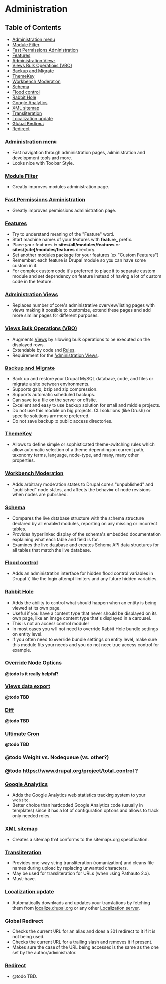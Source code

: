 # Administration

## Table of Contents

  - [Administration menu](#administration-menu)
  - [Module Filter](#module-filter)
  - [Fast Permissions Administration](#fast-permissions-administration)
  - [Features](#features)
  - [Administration Views](#administration-views)
  - [Views Bulk Operations (VBO)](#views-bulk-operations-vbo)
  - [Backup and Migrate](#backup-and-migrate)
  - [ThemeKey](#themekey)
  - [Workbench Moderation](#workbench-moderation)
  - [Schema](#schema)
  - [Flood control](#flood-control)
  - [Rabbit Hole](#rabbit-hole)
  - [Google Analytics](#google-analytics)
  - [XML sitemap](#xml-sitemap)
  - [Transliteration](#transliteration)
  - [Localization update](#localization-update)
  - [Global Redirect](#global-redirect)
  - [Redirect](#redirect)

### [Administration menu](https://www.drupal.org/project/admin_menu)

  - Fast navigation through administration pages, administration and development tools and more.
  - Looks nice with Toolbar Style.

### [Module Filter](https://www.drupal.org/project/module_filter)

  - Greatly improves modules administration page.

### [Fast Permissions Administration](https://www.drupal.org/project/fpa)

  - Greatly improves permissions administration page.

### [Features](https://www.drupal.org/project/features)

  - Try to understand meaning of the "Feature" word.
  - Start machine names of your features with **feature_** prefix.
  - Place your features to **sites/all/modules/features** or **sites/[site]/modules/features** directory.
  - Set another modules package for your features (ex "Custom Features")
  - Remember: each feature is Drupal module so you can have some custom in it.
  - For complex custom code it's preferred to place it to separate custom module and set dependency on feature instead of having a lot of custom code in the feature.

### [Administration Views](https://www.drupal.org/project/admin_views)

  - Replaces number of core's administrative overview/listing pages with views making it possible to customize, extend these pages and add more similar pages for different purposes.

### [Views Bulk Operations (VBO)](https://www.drupal.org/project/views_bulk_operations)

  - Augments [Views](#views) by allowing bulk operations to be executed on the displayed rows.
  - Extendable by code and [Rules](#rules).
  - Requirement for the [Administration Views](#administration-views).

### [Backup and Migrate](https://www.drupal.org/project/backup_migrate)

  - Back up and restore your Drupal MySQL database, code, and files or migrate a site between environments.
  - Supports gzip, bzip and zip compression.
  - Supports automatic scheduled backups.
  - Can save to a file on the server or offsite.
  - Excellent and easy to use backup solution for small and middle projects.
  - Do not use this module on big projects. CLI solutions (like Drush) or specific solutions are more preferred.
  - Do not save backup to public access directories.

### [ThemeKey](https://www.drupal.org/project/themekey)

  - Allows to define simple or sophisticated theme-switching rules which allow automatic selection of a theme depending on current path, taxonomy terms, language, node-type, and many, many other properties.

### [Workbench Moderation](https://www.drupal.org/project/workbench_moderation)

  - Adds arbitrary moderation states to Drupal core's "unpublished" and "published" node states, and affects the behavior of node revisions when nodes are published.

### [Schema](https://www.drupal.org/project/schema)

  - Compares the live database structure with the schema structure declared by all enabled modules, reporting on any missing or incorrect tables.
  - Provides hyperlinked display of the schema's embedded documentation explaining what each table and field is for.
  - Examines the live database and creates Schema API data structures for all tables that match the live database.

### [Flood control](https://www.drupal.org/project/flood_control)

  - Adds an administration interface for hidden flood control variables in Drupal 7, like the login attempt limiters and any future hidden variables.

### [Rabbit Hole](https://www.drupal.org/project/rabbit_hole)

  - Adds the ability to control what should happen when an entity is being viewed at its own page.
  - Useful if you have a content type that never should be displayed on its own page, like an image content type that's displayed in a carousel.
  - This is not an access control module!
  - In most cases you will not need to override Rabbit Hole bundle settings on entity level.
  - If you often need to override bundle settings on entity level, make sure this module fits your needs and you do not need true access control for example.

### [Override Node Options](https://www.drupal.org/project/override_node_options)

  **@todo Is it really helpful?**

### [Views data export](https://www.drupal.org/project/views_data_export)

  **@todo TBD**

### [Diff](https://www.drupal.org/project/diff)

  **@todo TBD**

### [Ultimate Cron](https://www.drupal.org/project/ultimate_cron)

  **@todo TBD**
  
### @todo Weight vs. Nodequeue (vs. other?)

### @todo https://www.drupal.org/project/total_control ?

### [Google Analytics](https://www.drupal.org/project/google_analytics)

  - Adds the Google Analytics web statistics tracking system to your website.
  - Better choice than hardcoded Google Analytics code (usually in templates) since it has a lot of configuration options and allows to track only needed roles.

### [XML sitemap](https://www.drupal.org/project/xmlsitemap)

  - Creates a sitemap that conforms to the sitemaps.org specification.
  
### [Transliteration](https://www.drupal.org/project/transliteration)
  
  - Provides one-way string transliteration (romanization) and cleans file names during upload by replacing unwanted characters.
  - May be used for transliteration for URLs (when using Pathauto 2.x).
  - Must-have.
  
### [Localization update](https://www.drupal.org/project/l10n_update)

  - Automatically downloads and updates your translations by fetching them from [localize.drupal.org](https://localize.drupal.org/) or any other [Localization server](https://www.drupal.org/project/l10n_server).

### [Global Redirect](https://www.drupal.org/project/globalredirect)

  - Checks the current URL for an alias and does a 301 redirect to it if it is not being used.
  - Checks the current URL for a trailing slash and removes it if present.
  - Makes sure the case of the URL being accessed is the same as the one set by the author/administrator.

### [Redirect](https://www.drupal.org/project/redirect)

  - @todo TBD. 
